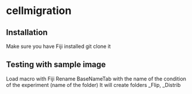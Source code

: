 # cellmigration
## Installation
Make sure you have Fiji installed
git clone it

## Testing with sample image
Load macro with Fiji
Rename BaseNameTab with the name of the condition of the experiment (name of the folder)
It will create folders _Flip, _Distrib

